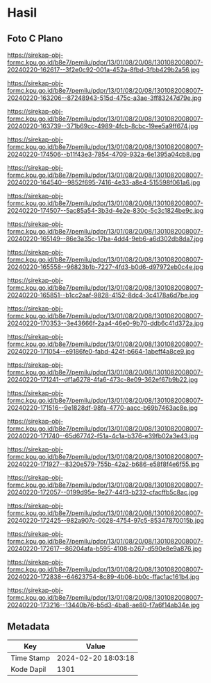 # Hasil

## Foto C Plano

https://sirekap-obj-formc.kpu.go.id/b8e7/pemilu/pdpr/13/01/08/20/08/1301082008007-20240220-162617--3f2e0c92-001a-452a-8fbd-3fbb429b2a56.jpg

https://sirekap-obj-formc.kpu.go.id/b8e7/pemilu/pdpr/13/01/08/20/08/1301082008007-20240220-163206--87248943-515d-475c-a3ae-3ff83247d79e.jpg

https://sirekap-obj-formc.kpu.go.id/b8e7/pemilu/pdpr/13/01/08/20/08/1301082008007-20240220-163739--371b69cc-4989-4fcb-8cbc-19ee5a9ff674.jpg

https://sirekap-obj-formc.kpu.go.id/b8e7/pemilu/pdpr/13/01/08/20/08/1301082008007-20240220-174506--b11f43e3-7854-4709-932a-6e1395a04cb8.jpg

https://sirekap-obj-formc.kpu.go.id/b8e7/pemilu/pdpr/13/01/08/20/08/1301082008007-20240220-164540--9852f695-7416-4e33-a8e4-515598f061a6.jpg

https://sirekap-obj-formc.kpu.go.id/b8e7/pemilu/pdpr/13/01/08/20/08/1301082008007-20240220-174507--5ac85a54-3b3d-4e2e-830c-5c3c1824be9c.jpg

https://sirekap-obj-formc.kpu.go.id/b8e7/pemilu/pdpr/13/01/08/20/08/1301082008007-20240220-165149--86e3a35c-17ba-4dd4-9eb6-a6d302db8da7.jpg

https://sirekap-obj-formc.kpu.go.id/b8e7/pemilu/pdpr/13/01/08/20/08/1301082008007-20240220-165558--96823b1b-7227-4fd3-b0d6-d97972eb0c4e.jpg

https://sirekap-obj-formc.kpu.go.id/b8e7/pemilu/pdpr/13/01/08/20/08/1301082008007-20240220-165851--b1cc2aaf-9828-4152-8dc4-3c4178a6d7be.jpg

https://sirekap-obj-formc.kpu.go.id/b8e7/pemilu/pdpr/13/01/08/20/08/1301082008007-20240220-170353--3e43666f-2aa4-46e0-9b70-ddb6c41d372a.jpg

https://sirekap-obj-formc.kpu.go.id/b8e7/pemilu/pdpr/13/01/08/20/08/1301082008007-20240220-171054--e9186fe0-fabd-424f-b664-1abeff4a8ce9.jpg

https://sirekap-obj-formc.kpu.go.id/b8e7/pemilu/pdpr/13/01/08/20/08/1301082008007-20240220-171241--df1a6278-4fa6-473c-8e09-362ef67b9b22.jpg

https://sirekap-obj-formc.kpu.go.id/b8e7/pemilu/pdpr/13/01/08/20/08/1301082008007-20240220-171516--9e1828df-98fa-4770-aacc-b69b7463ac8e.jpg

https://sirekap-obj-formc.kpu.go.id/b8e7/pemilu/pdpr/13/01/08/20/08/1301082008007-20240220-171740--65d67742-f51a-4c1a-b376-e39fb02a3e43.jpg

https://sirekap-obj-formc.kpu.go.id/b8e7/pemilu/pdpr/13/01/08/20/08/1301082008007-20240220-171927--8320e579-755b-42a2-b686-e58f8f4e6f55.jpg

https://sirekap-obj-formc.kpu.go.id/b8e7/pemilu/pdpr/13/01/08/20/08/1301082008007-20240220-172057--0199d95e-9e27-44f3-b232-cfacffb5c8ac.jpg

https://sirekap-obj-formc.kpu.go.id/b8e7/pemilu/pdpr/13/01/08/20/08/1301082008007-20240220-172425--982a907c-0028-4754-97c5-85347870015b.jpg

https://sirekap-obj-formc.kpu.go.id/b8e7/pemilu/pdpr/13/01/08/20/08/1301082008007-20240220-172617--86204afa-b595-4108-b267-d590e8e9a876.jpg

https://sirekap-obj-formc.kpu.go.id/b8e7/pemilu/pdpr/13/01/08/20/08/1301082008007-20240220-172838--64623754-8c89-4b06-bb0c-ffac1ac161b4.jpg

https://sirekap-obj-formc.kpu.go.id/b8e7/pemilu/pdpr/13/01/08/20/08/1301082008007-20240220-173216--13440b76-b5d3-4ba8-ae80-f7a6f14ab34e.jpg


## Metadata

| Key        | Value               |
| ---------- | ------------------- |
| Time Stamp | 2024-02-20 18:03:18 |
| Kode Dapil | 1301                |



